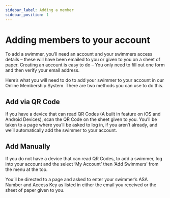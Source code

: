 ```yaml
---
sidebar_label: Adding a member
sidebar_position: 1
---
```


# Adding members to your account

To add a swimmer, you’ll need an account and your swimmers access details – these will have been emailed to you or given to you on a sheet of paper. Creating an account is easy to do – You only need to fill out one form and then verify your email address.

Here’s what you will need to do to add your swimmer to your account in our Online Membership System. There are two methods you can use to do this.

## Add via QR Code

If you have a device that can read QR Codes (A built in feature on iOS and Android Devices), scan the QR Code on the sheet given to you. You’ll be taken to a page where you’ll be asked to log in, if you aren’t already, and we’ll automatically add the swimmer to your account.

## Add Manually

If you do not have a device that can read QR Codes, to add a swimmer, log into your account and the select ‘My Account’ then ‘Add Swimmers’ from the menu at the top.

You’ll be directed to a page and asked to enter your swimmer’s ASA Number and Access Key as listed in either the email you received or the sheet of paper given to you.